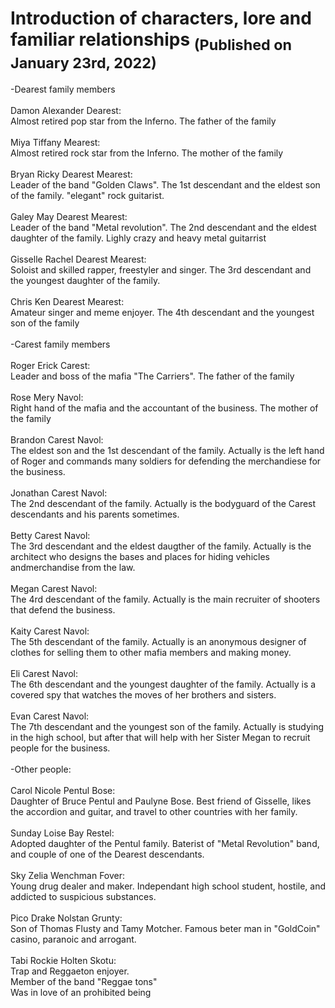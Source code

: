 # Introduction of characters, lore and familiar relationships <sub>(Published on January 23rd, 2022)</sub>
-Dearest family members<br><br>Damon Alexander Dearest:<br>Almost retired pop star from the Inferno. The father of the family<br><br>Miya Tiffany Mearest:<br>Almost retired rock star from the Inferno. The mother of the family<br><br>Bryan Ricky Dearest Mearest:<br>Leader of the band "Golden Claws". The 1st descendant and the eldest son of the family. "elegant" rock guitarist.<br><br>Galey May Dearest Mearest:<br>Leader of the band "Metal revolution". The 2nd descendant and the eldest daughter of the family. Lighly crazy and heavy metal guitarrist<br><br>Gisselle Rachel Dearest Mearest:<br>Soloist and skilled rapper, freestyler and singer. The 3rd descendant and the youngest daughter of the family.<br><br>Chris Ken Dearest Mearest:<br>Amateur singer and meme enjoyer. The 4th descendant and the youngest son of the family<br><br>-Carest family members<br><br>Roger Erick Carest:<br>Leader and boss of the mafia "The Carriers". The father of the family<br><br>Rose Mery Navol:<br>Right hand of the mafia and the accountant of the business. The mother of the family<br><br>Brandon Carest Navol:<br>The eldest son and the 1st descendant of the family. Actually is the left hand of Roger and commands many soldiers for defending the merchandiese for the business.<br><br>Jonathan Carest Navol:<br>The 2nd descendant of the family. Actually is the bodyguard of the Carest descendants and his parents sometimes.<br><br>Betty Carest Navol:<br>The 3rd descendant and the eldest daugther of the family. Actually is the architect who designs the bases and places for hiding vehicles andmerchandise from the law.<br><br>Megan Carest Navol:<br>The 4rd descendant of the family. Actually is the main recruiter of shooters that defend the business.<br><br>Kaity Carest Navol:<br>The 5th descendant of the family. Actually is an anonymous designer of clothes for selling them to other mafia members and making money.<br><br>Eli Carest Navol:<br>The 6th descendant and the youngest daughter of the family. Actually is a covered spy that watches the moves of her brothers and sisters.<br><br>Evan Carest Navol:<br>The 7th descendant and the youngest son of the family. Actually is studying in the high school, but after that will help with her Sister Megan to recruit people for the business.<br><br>-Other people:<br><br>Carol Nicole Pentul Bose:<br>Daughter of Bruce Pentul and Paulyne Bose. Best friend of Gisselle, likes the accordion and guitar, and travel to other countries with her family.<br><br>Sunday Loise Bay Restel:<br>Adopted daughter of the Pentul family. Baterist of "Metal Revolution" band, and couple of one of the Dearest descendants.<br><br>Sky Zelia Wenchman Fover:<br>Young drug dealer and maker. Independant high school student, hostile, and addicted to suspicious substances.<br><br>Pico Drake Nolstan Grunty:<br>Son of Thomas Flusty and Tamy Motcher. Famous beter man in "GoldCoin" casino, paranoic and arrogant.<br><br>Tabi Rockie Holten Skotu:<br>Trap and Reggaeton enjoyer.<br>Member of the band "Reggae tons"<br>Was in love of an prohibited being